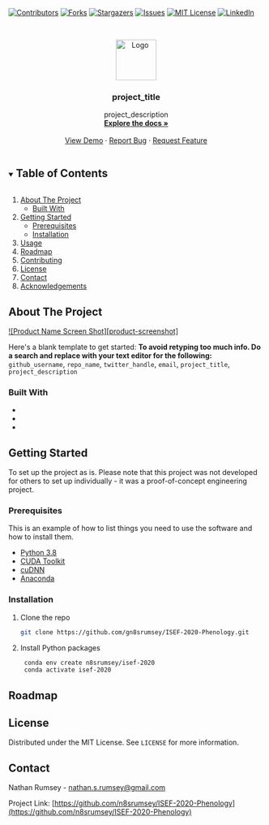 [![Contributors][contributors-shield]][contributors-url]
[![Forks][forks-shield]][forks-url]
[![Stargazers][stars-shield]][stars-url]
[![Issues][issues-shield]][issues-url]
[![MIT License][license-shield]][license-url]
[![LinkedIn][linkedin-shield]][linkedin-url]



<!-- PROJECT LOGO -->
<br />
<p align="center">
  <a href="https://github.com/n8srumsey/ISEF-2020-Phenology">
    <img src="images/logo.png" alt="Logo" width="80" height="80">
  </a>

  <h3 align="center">project_title</h3>

  <p align="center">
    project_description
    <br />
    <a href="https://github.com/n8srumsey/ISEF-2020-Phenology"><strong>Explore the docs »</strong></a>
    <br />
    <br />
    <a href="https://github.com/n8srumsey/ISEF-2020-Phenology">View Demo</a>
    ·
    <a href="https://github.com/n8srumsey/ISEF-2020-Phenology/issues">Report Bug</a>
    ·
    <a href="https://github.com/n8srumsey/ISEF-2020-Phenology/issues">Request Feature</a>
  </p>
</p>



<!-- TABLE OF CONTENTS -->
<details open="open">
  <summary><h2 style="display: inline-block">Table of Contents</h2></summary>
  <ol>
    <li>
      <a href="#about-the-project">About The Project</a>
      <ul>
        <li><a href="#built-with">Built With</a></li>
      </ul>
    </li>
    <li>
      <a href="#getting-started">Getting Started</a>
      <ul>
        <li><a href="#prerequisites">Prerequisites</a></li>
        <li><a href="#installation">Installation</a></li>
      </ul>
    </li>
    <li><a href="#usage">Usage</a></li>
    <li><a href="#roadmap">Roadmap</a></li>
    <li><a href="#contributing">Contributing</a></li>
    <li><a href="#license">License</a></li>
    <li><a href="#contact">Contact</a></li>
    <li><a href="#acknowledgements">Acknowledgements</a></li>
  </ol>
</details>



<!-- ABOUT THE PROJECT -->
## About The Project

[![Product Name Screen Shot][product-screenshot]](https://example.com)

Here's a blank template to get started:
**To avoid retyping too much info. Do a search and replace with your text editor for the following:**
`github_username`, `repo_name`, `twitter_handle`, `email`, `project_title`, `project_description`


### Built With

* []()
* []()
* []()



<!-- GETTING STARTED -->
## Getting Started

To set up the project as is. Please note that this project was not developed for others to set up individually - it was a proof-of-concept engineering project.

### Prerequisites

This is an example of how to list things you need to use the software and how to install them.

* [Python 3.8](https://www.python.org/)
* [CUDA Toolkit](https://developer.nvidia.com/cuda-toolkit)
* [cuDNN](https://developer.nvidia.com/cudnn)
* [Anaconda](https://anaconda.org)

### Installation

1. Clone the repo

   ```sh
   git clone https://github.com/gn8srumsey/ISEF-2020-Phenology.git
   ```

2. Install Python packages

   ```sh
    conda env create n8srumsey/isef-2020
    conda activate isef-2020
   ```

<!-- ROADMAP -->
## Roadmap


<!-- LICENSE -->
## License

Distributed under the MIT License. See `LICENSE` for more information.

<!-- CONTACT -->
## Contact

Nathan Rumsey - nathan.s.rumsey@gmail.com

Project Link: [https://github.com/n8srumsey/ISEF-2020-Phenology](https://github.com/n8srumsey/ISEF-2020-Phenology)

[contributors-shield]: https://img.shields.io/github/contributors/n8srumsey/ISEF-2020-Phenology.svg?style=for-the-badge
[contributors-url]: https://github.com/n8srumsey/ISEF-2020-Phenology/graphs/contributors
[forks-shield]: https://img.shields.io/github/forks/n8srumsey/ISEF-2020-Phenology.svg?style=for-the-badge
[forks-url]: https://github.com/n8srumsey/ISEF-2020-Phenology/network/members
[stars-shield]: https://img.shields.io/github/stars/n8srumsey/ISEF-2020-Phenology.svg?style=for-the-badge
[stars-url]: https://github.com/n8srumsey/ISEF-2020-Phenology/stargazers
[issues-shield]: https://img.shields.io/github/issues/n8srumsey/ISEF-2020-Phenology.svg?style=for-the-badge
[issues-url]: https://github.com/n8srumsey/ISEF-2020-Phenology/issues
[license-shield]: https://img.shields.io/github/license/n8srumsey/ISEF-2020-Phenology.svg?style=for-the-badge
[license-url]: https://github.com/n8srumsey/ISEF-2020-Phenology/blob/master/LICENSE.txt
[linkedin-shield]: https://img.shields.io/badge/-LinkedIn-black.svg?style=for-the-badge&logo=linkedin&colorB=555
[linkedin-url]: https://www.linkedin.com/in/nathan-rumsey-66ab1320a/
